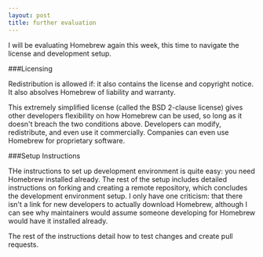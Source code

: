 ```yaml
---
layout: post
title: further evaluation
---
```


I will be evaluating Homebrew again this week, this time to navigate the license and development setup.

###Licensing

Redistribution is allowed if: it also contains the license and copyright notice. It also absolves Homebrew of liability and warranty.

This extremely simplified license (called the BSD 2-clause license) gives other developers flexibility on how Homebrew can be used, so long as it doesn't breach the two conditions above. Developers can modify, redistribute, and even use it commercially. Companies can even use Homebrew for proprietary software.

###Setup Instructions

THe instructions to set up development environment is quite easy: you need Homebrew installed already. The rest of the setup includes detailed instructions on forking and creating a remote repository, which concludes the development environment setup. I only have one criticism: that there isn't a link for new developers to actually download Homebrew, although I can see why maintainers would assume someone developing for Homebrew would have it installed already.

The rest of the instructions detail how to test changes and create pull requests.
